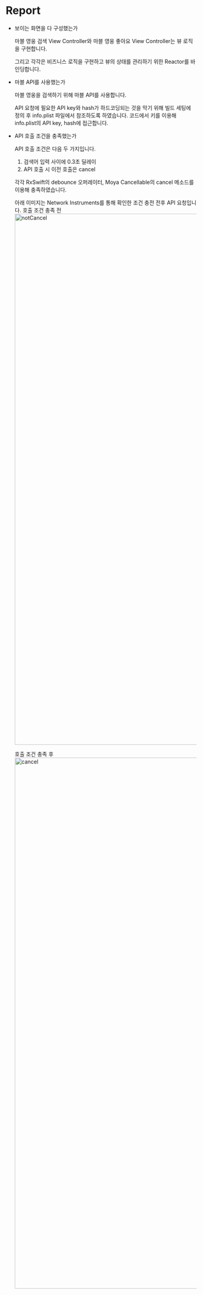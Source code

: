 # Report
- 보이는 화면을 다 구성했는가
  
  마블 영웅 검색 View Controller와 마블 영웅 좋아요 View Controller는 뷰 로직을 구현합니다.
  
  그리고 각각은 비즈니스 로직을 구현하고 뷰의 상태를 관리하기 위한 Reactor를 바인딩합니다.



- 마블 API를 사용했는가
  
  마블 영웅을 검색하기 위해 마블 API를 사용합니다.
  
  API 요청에 필요한 API key와 hash가 하드코딩되는 것을 막기 위해 빌드 세팅에 정의 후 info.plist 파일에서 참조하도록 하였습니다. 코드에서 키를 이용해 info.plist의 API key, hash에 접근합니다.



- API 호출 조건을 충족했는가
  
  API 호출 조건은 다음 두 가지입니다.
  1. 검색어 입력 사이에 0.3초 딜레이
  2. API 호출 시 이전 호출은 cancel
 
  각각 RxSwift의 debounce 오퍼레이터, Moya Cancellable의 cancel 메소드를 이용해 충족하였습니다.

  아래 이미지는 Network Instruments를 통해 확인한 조건 충전 전후 API 요청입니다.
  호출 조건 충족 전
  <img width="1400" alt="notCancel" src="https://github.com/JiHoParkour/marvel-search/assets/102847545/86b09dcd-a3aa-4643-87c5-9d144974bc87">

  호출 조건 충족 후
  <img width="1400" alt="cancel" src="https://github.com/JiHoParkour/marvel-search/assets/102847545/6a69f1ac-9f79-41ae-ab94-df80dfa909ac">

